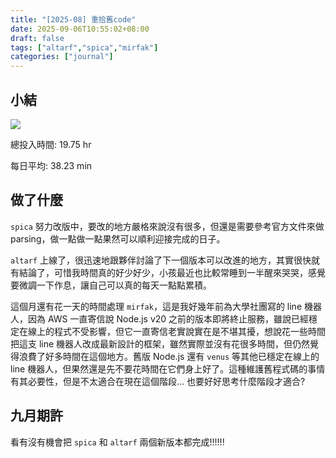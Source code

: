 ```yaml
---
title: "[2025-08] 重拾舊code"
date: 2025-09-06T10:55:02+08:00
draft: false
tags: ["altarf","spica","mirfak"]
categories: ["journal"]
---
```

<!--more-->
## 小結
<div >
<img src="/images/journal-2025-08.PNG" >
</div>

總投入時間: 19.75 hr

每日平均: 38.23 min

## 做了什麼

`spica` 努力改版中，要改的地方嚴格來說沒有很多，但還是需要參考官方文件來做 parsing，做一點做一點果然可以順利迎接完成的日子。

`altarf` 上線了，很迅速地跟夥伴討論了下一個版本可以改進的地方，其實很快就有結論了，可惜我時間真的好少好少，小孩最近也比較常睡到一半醒來哭哭，感覺要微調一下作息，讓自己可以真的每天一點點累積。

這個月還有花一天的時間處理 `mirfak`，這是我好幾年前為大學社團寫的 line 機器人，因為 AWS 一直寄信說 Node.js v20 之前的版本即將終止服務，雖說已經穩定在線上的程式不受影響，但它一直寄信老實說實在是不堪其擾，想說花一些時間把這支 line 機器人改成最新設計的框架，雖然實際並沒有花很多時間，但仍然覺得浪費了好多時間在這個地方。舊版 Node.js 還有 `venus` 等其他已穩定在線上的 line 機器人，但果然還是先不要花時間在它們身上好了。這種維護舊程式碼的事情有其必要性，但是不太適合在現在這個階段... 也要好好思考什麼階段才適合?

## 九月期許

看有沒有機會把 `spica` 和 `altarf` 兩個新版本都完成!!!!!!
